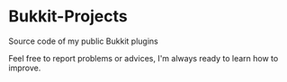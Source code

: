 # Bukkit-Projects
Source code of my public Bukkit plugins

Feel free to report problems or advices, I'm always ready to learn how to improve.
